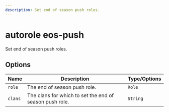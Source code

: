 ```yaml
---
description: Set end of season push roles.
---
```


# autorole eos-push

Set end of season push roles.

## Options

| Name | Description | Type/Options |
|------|-------------|--------------|
| `role` | The end of season push role. | `Role` |
| `clans` | The clans for which to set the end of season push role. | `String` |

